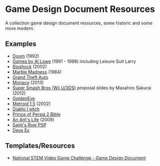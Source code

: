 # Game Design Document Resources

A collection game design document resources, some historic and some more modern.

## Examples

- [Doom](https://5years.doomworld.com/doombible/) (1992)
- [Games by Al Lowe](http://allowe.com/games/game-designs.html) (1991 - 1998) including Leisure Suit Larry
- [Bioshock](https://www.systemshock.org/index.php?topic=2121.0) (2002)
- [Marble Madness](http://www.atarigames.com/page5/files/page5_5.pdf) (1984)
- [Grand Theft Auto](https://www.reddit.com/r/gamedev/comments/g8vqw/grand_theft_auto_race_n_chase_design_document/)
- [Monaco](https://www.facebook.com/note.php?note_id=496033541995) (2013)
- [Super Smash Bros (Wii U/3DS)](https://www.sourcegaming.info/2015/07/04/english-smash4-project-proposal-slides/) proposal slides by Masahiro Sakurai (2012)
- [GoldenEye](https://goldeneyedecoded.blogspot.com/2013/12/goldeneye-007-game-design-document-by.html)
- [Metroid 1.5](https://www.slideshare.net/ChozoBoy/metroid1-5-randommusings2) (2002)
- [Diablo I pitch](http://www.graybeardgames.com/download/diablo_pitch.pdf)
- [Prince of Persia 2 Bible](https://www.popot.org/documentation/documents/1991-08-08_PoP2_Design_Bible.pdf)
- [An Ant's Life](http://gamescrye.com/wp-content/uploads/2016/08/AnAntsLife-GameDesignDocument.pdf) (2009)
- [Saint's Row PSP](http://gamescrye.com/wp-content/uploads/2016/08/SR_Undercover_GDD.pdf)
- [Deus Ex](https://www.gamasutra.com/view/news/285520/Annotated_version_of_an_original_Deus_Ex_design_doc_surfaces.php)

## Templates/Resources

- [National STEM Video Game Challenge - Game Design Document](https://stemchallenge.org/resources/game-design-documents/)
